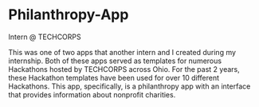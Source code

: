 # Philanthropy-App
Intern @ TECHCORPS

This was one of two apps that another intern and I created during my internship. Both of these apps served as templates for numerous Hackathons hosted by TECHCORPS across Ohio. For the past 2 years, these Hackathon
templates have been used for over 10 different Hackathons. This app, specifically, is a philanthropy app with an interface that provides information about nonprofit charities.
